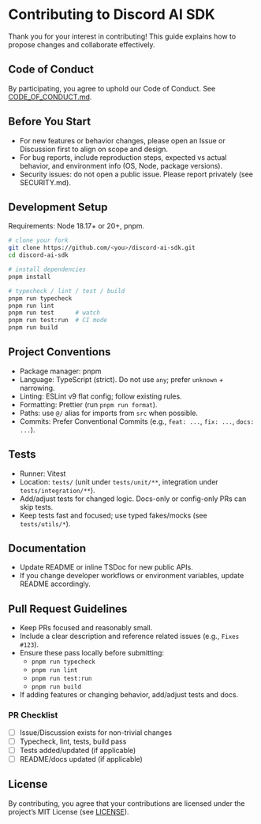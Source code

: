 # Contributing to Discord AI SDK

Thank you for your interest in contributing! This guide explains how to propose changes and collaborate effectively.

## Code of Conduct

By participating, you agree to uphold our Code of Conduct. See [CODE_OF_CONDUCT.md](CODE_OF_CONDUCT.md).

## Before You Start

- For new features or behavior changes, please open an Issue or Discussion first to align on scope and design.
- For bug reports, include reproduction steps, expected vs actual behavior, and environment info (OS, Node, package versions).
- Security issues: do not open a public issue. Please report privately (see SECURITY.md).

## Development Setup

Requirements: Node 18.17+ or 20+, pnpm.

```bash
# clone your fork
git clone https://github.com/<you>/discord-ai-sdk.git
cd discord-ai-sdk

# install dependencies
pnpm install

# typecheck / lint / test / build
pnpm run typecheck
pnpm run lint
pnpm run test      # watch
pnpm run test:run  # CI mode
pnpm run build
```

## Project Conventions

- Package manager: pnpm
- Language: TypeScript (strict). Do not use `any`; prefer `unknown` + narrowing.
- Linting: ESLint v9 flat config; follow existing rules.
- Formatting: Prettier (run `pnpm run format`).
- Paths: use `@/` alias for imports from `src` when possible.
- Commits: Prefer Conventional Commits (e.g., `feat: ...`, `fix: ...`, `docs: ...`).

## Tests

- Runner: Vitest
- Location: `tests/` (unit under `tests/unit/**`, integration under `tests/integration/**`).
- Add/adjust tests for changed logic. Docs-only or config-only PRs can skip tests.
- Keep tests fast and focused; use typed fakes/mocks (see `tests/utils/*`).

## Documentation

- Update README or inline TSDoc for new public APIs.
- If you change developer workflows or environment variables, update README accordingly.

## Pull Request Guidelines

- Keep PRs focused and reasonably small.
- Include a clear description and reference related issues (e.g., `Fixes #123`).
- Ensure these pass locally before submitting:
  - `pnpm run typecheck`
  - `pnpm run lint`
  - `pnpm run test:run`
  - `pnpm run build`
- If adding features or changing behavior, add/adjust tests and docs.

### PR Checklist

- [ ] Issue/Discussion exists for non-trivial changes
- [ ] Typecheck, lint, tests, build pass
- [ ] Tests added/updated (if applicable)
- [ ] README/docs updated (if applicable)

## License

By contributing, you agree that your contributions are licensed under the project’s MIT License (see [LICENSE](LICENSE)).
